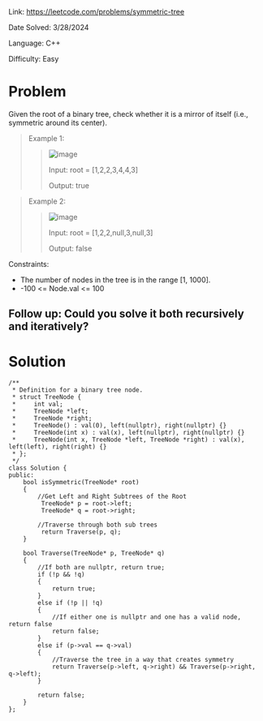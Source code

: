 Link: https://leetcode.com/problems/symmetric-tree

Date Solved: 3/28/2024

Language: C++

Difficulty: Easy

# Problem

Given the root of a binary tree, check whether it is a mirror of itself (i.e., symmetric around its center).

>Example 1:
>
>>![image](https://github.com/BrianDang03/Leet-Code-Solved/assets/124744302/c71a7f1f-3fb8-447e-a506-72d066294372)
>>
>>Input: root = [1,2,2,3,4,4,3]
>>
>>Output: true

>Example 2:
>
>>![image](https://github.com/BrianDang03/Leet-Code-Solved/assets/124744302/e79a85e7-6a04-456d-a6b5-fe69bb32472c)
>>
>>Input: root = [1,2,2,null,3,null,3]
>>
>>Output: false
 
Constraints:

- The number of nodes in the tree is in the range [1, 1000].
- -100 <= Node.val <= 100
 
Follow up: Could you solve it both recursively and iteratively?
---

# Solution

```
/**
 * Definition for a binary tree node.
 * struct TreeNode {
 *     int val;
 *     TreeNode *left;
 *     TreeNode *right;
 *     TreeNode() : val(0), left(nullptr), right(nullptr) {}
 *     TreeNode(int x) : val(x), left(nullptr), right(nullptr) {}
 *     TreeNode(int x, TreeNode *left, TreeNode *right) : val(x), left(left), right(right) {}
 * };
 */
class Solution {
public:
    bool isSymmetric(TreeNode* root) 
    {
        //Get Left and Right Subtrees of the Root
         TreeNode* p = root->left;
         TreeNode* q = root->right;

        //Traverse through both sub trees
         return Traverse(p, q);   
    }

    bool Traverse(TreeNode* p, TreeNode* q)
    {
        //If both are nullptr, return true;
        if (!p && !q)
        {
            return true;
        }
        else if (!p || !q)
        {
            //If either one is nullptr and one has a valid node, return false
            return false;
        }
        else if (p->val == q->val)
        {
            //Traverse the tree in a way that creates symmetry
            return Traverse(p->left, q->right) && Traverse(p->right, q->left);
        }

        return false;
    }
};
```
